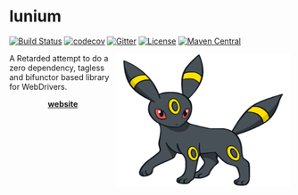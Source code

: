 # lunium
[![Build Status](https://travis-ci.com/pierrenodet/lunium.svg?branch=master)](https://travis-ci.com/pierrenodet/lunium)
[![codecov](https://codecov.io/gh/pierrenodet/lunium/branch/master/graph/badge.svg)](https://codecov.io/gh/pierrenodet/lunium)
[![Gitter](https://badges.gitter.im/lunium/community.svg)](https://gitter.im/lunium/community?utm_source=badge&utm_medium=badge&utm_campaign=pr-badge)
[![License](https://img.shields.io/badge/license-Apache--2.0-blue.svg)](https://github.com/pierrenodet/lunium/blob/master/LICENSE)
[![Maven Central](https://img.shields.io/maven-central/v/com.github.pierrenodet/lunium_2.12.svg?label=maven-central&colorB=blue)](https://search.maven.org/search?q=g:%22com.github.pierrenodet%22%20AND%20a:%22lunium_2.12%22)

<img alt="Noctali!" align="right" src="noctali.png" width="312" height="239"/>

A Retarded attempt to do a zero dependency, tagless and bifunctor based library for WebDrivers.

<p align="center"><a href="https://pierrenodet.github.io/lunium"><B>website</B></a></p>
